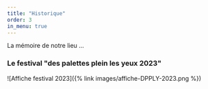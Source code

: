 ```yaml
---
title: "Historique"
order: 3
in_menu: true
---
```

La mémoire de notre lieu ...

### Le festival "des palettes plein les yeux 2023"
![Affiche festival 2023]({% link images/affiche-DPPLY-2023.png %}) 